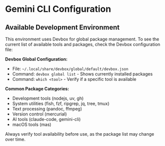 # Gemini CLI Configuration

## Available Development Environment

This environment uses Devbox for global package management. To see the current list of available tools and packages, check the Devbox configuration file:

**Devbox Global Configuration:**
- File: `~/.local/share/devbox/global/default/devbox.json`
- Command: `devbox global list` - Shows currently installed packages
- Command: `which <tool>` - Verify if a specific tool is available

**Common Package Categories:**
- Development tools (nodejs, uv, gh)
- System utilities (fish, fzf, ripgrep, jq, tree, tmux)
- Text processing (pandoc, ffmpeg)
- Version control (mercurial)
- AI tools (claude-code, gemini-cli)
- macOS tools (mas)

Always verify tool availability before use, as the package list may change over time.